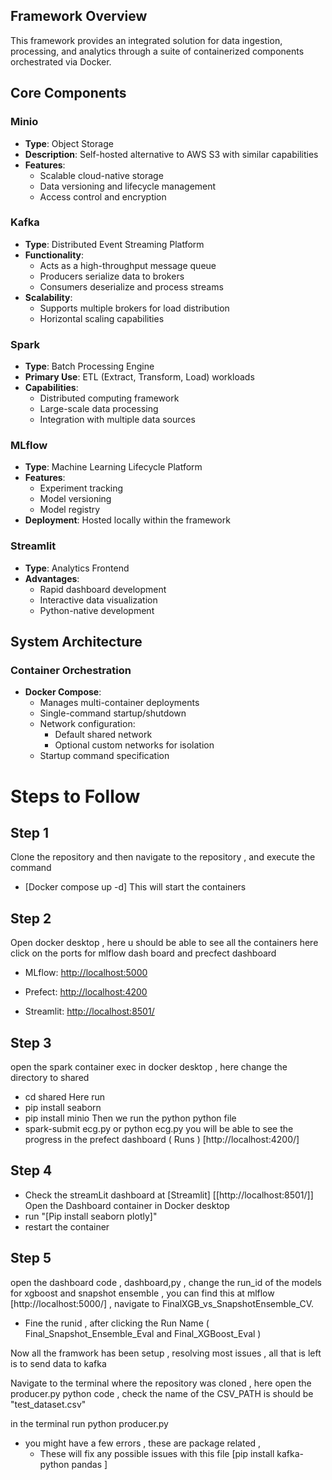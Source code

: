 ## Framework Overview
This framework provides an integrated solution for data ingestion, processing, and analytics through a suite of containerized components orchestrated via Docker.

## Core Components

### Minio
- **Type**: Object Storage
- **Description**: Self-hosted alternative to AWS S3 with similar capabilities
- **Features**:
  - Scalable cloud-native storage
  - Data versioning and lifecycle management
  - Access control and encryption

### Kafka
- **Type**: Distributed Event Streaming Platform
- **Functionality**:
  - Acts as a high-throughput message queue
  - Producers serialize data to brokers
  - Consumers deserialize and process streams
- **Scalability**:
  - Supports multiple brokers for load distribution
  - Horizontal scaling capabilities

### Spark
- **Type**: Batch Processing Engine
- **Primary Use**: ETL (Extract, Transform, Load) workloads
- **Capabilities**:
  - Distributed computing framework
  - Large-scale data processing
  - Integration with multiple data sources

### MLflow
- **Type**: Machine Learning Lifecycle Platform
- **Features**:
  - Experiment tracking
  - Model versioning
  - Model registry
- **Deployment**: Hosted locally within the framework

### Streamlit
- **Type**: Analytics Frontend
- **Advantages**:
  - Rapid dashboard development
  - Interactive data visualization
  - Python-native development

## System Architecture

### Container Orchestration
- **Docker Compose**:
  - Manages multi-container deployments
  - Single-command startup/shutdown
  - Network configuration:
    - Default shared network
    - Optional custom networks for isolation
  - Startup command specification

# Steps to Follow 

## Step 1
Clone the repository and then navigate to the repository , and execute the command 
- [Docker compose up -d]
This will start the containers 

## Step 2
Open docker desktop , here u should be able to see all the containers 
here click on the ports for mlflow dash board and precfect dashboard 
-  MLflow: [http://localhost:5000](http://localhost:5000/)
    
- Prefect: [http://localhost:4200](http://localhost:4200/)

- Streamlit: [http://localhost:8501/](http://localhost:8501)

## Step 3
open the spark  container exec in docker desktop , here change the directory to shared 
- cd shared
Here run 
- pip install seaborn
- pip install minio
Then we run the python python file 
- spark-submit ecg.py or python ecg.py 
you will be able to see the progress in the prefect dashboard ( Runs ) [http://localhost:4200/]

## Step 4 
- Check the streamLit  dashboard at [Streamlit] [[http://localhost:8501/]]
Open the Dashboard container in Docker desktop 
- run "[Pip install seaborn plotly]"
- restart the container 
## Step 5 
open the dashboard code , dashboard,py , change the run_id of the models for xgboost and snapshot ensemble , you can find this at mlflow [http://localhost:5000/] , navigate to FinalXGB_vs_SnapshotEnsemble_CV. 

-  Fine the runid , after clicking the Run Name ( Final_Snapshot_Ensemble_Eval and Final_XGBoost_Eval )

Now all the framwork has been setup , resolving most issues , all that is left is to send data to kafka 

Navigate to the terminal where the repository was cloned , here open the producer.py python code , check the name of the CSV_PATH is should be "test_dataset.csv"

in the terminal run python producer.py 
- you might have a few errors , these are package related , 
	- These will fix any possible issues with this file [pip install kafka-python pandas ]



